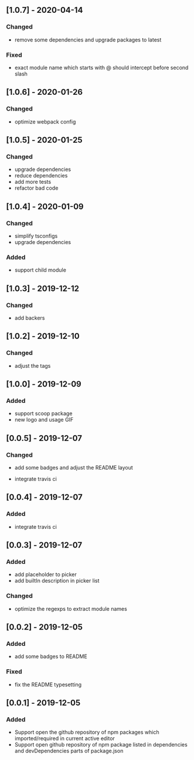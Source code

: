 ## [1.0.7] - 2020-04-14

### Changed

- remove some dependencies and upgrade packages to latest

### Fixed

- exact module name which starts with @ should intercept before second slash

## [1.0.6] - 2020-01-26

### Changed

- optimize webpack config

## [1.0.5] - 2020-01-25

### Changed

- upgrade dependencies
- reduce dependencies
- add more tests
- refactor bad code

## [1.0.4] - 2020-01-09

### Changed

- simplify tsconfigs
- upgrade dependencies

### Added

- support child module

## [1.0.3] - 2019-12-12

### Changed

- add backers

## [1.0.2] - 2019-12-10

### Changed

- adjust the tags

## [1.0.0] - 2019-12-09

### Added

- support scoop package
- new logo and usage GIF

## [0.0.5] - 2019-12-07

### Changed

- add some badges and adjust the README layout

- integrate travis ci

## [0.0.4] - 2019-12-07

### Added

- integrate travis ci

## [0.0.3] - 2019-12-07

### Added

- add placeholder to picker
- add builtIn description in picker list

### Changed

- optimize the regexps to extract module names

## [0.0.2] - 2019-12-05

### Added

- add some badges to README

### Fixed

- fix the README typesetting

## [0.0.1] - 2019-12-05

### Added

- Support open the github repository of npm packages which imported/required in current active editor
- Support open github repository of npm package listed in dependencies and devDependencies parts of package.json
